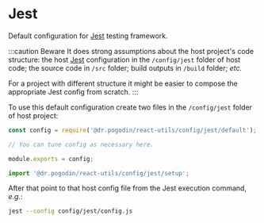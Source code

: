 # Jest
Default configuration for [Jest] testing framework.

:::caution Beware
It does strong assumptions about the host project's code structure: the host
[Jest] configuration in the `/config/jest` folder of host code; the source code
in `/src` folder; build outputs in `/build` folder; _etc._

For a project with different structure it might be easier to compose
the appropriate Jest config from scratch.
:::

To use this default configuration create two files in the `/config/jest` folder
of host project:

```js title="/config/jest/config.js"
const config = require('@dr.pogodin/react-utils/config/jest/default');

// You can tune config as necessary here.

module.exports = config;
```

```js title="/config/jest/setup.js"
import '@dr.pogodin/react-utils/config/jest/setup';
```

After that point to that host config file from the Jest execution command,
_e.g._:
```bash
jest --config config/jest/config.js
```

[Jest]: https://jestjs.io

